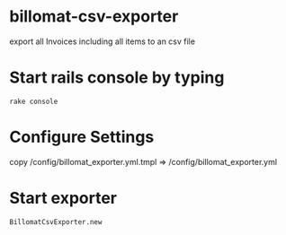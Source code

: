 # billomat-csv-exporter
export all Invoices including all items to an csv file

# Start rails console by typing

`rake console`

# Configure Settings

copy /config/billomat_exporter.yml.tmpl => /config/billomat_exporter.yml

# Start exporter

`BillomatCsvExporter.new`
